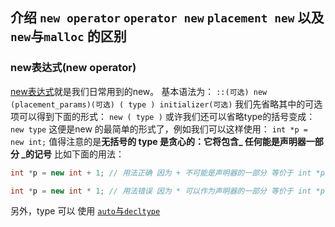 ## 介绍 `new operator` `operator new` `placement new` 以及 `new`与`malloc` 的区别

### new表达式(new operator)
[new表达式](http://zh.cppreference.com/w/cpp/language/new)就是我们日常用到的new。
基本语法为：
`::(可选) new (placement_params)(可选) ( type ) initializer(可选)`
我们先省略其中的可选项可以得到下面的形式：
`new ( type )`
或许我们还可以省略type的括号变成：
`new type`
这便是new 的最简单的形式了，例如我们可以这样使用：
`int *p = new int;`
值得注意的是**无括号的 type 是贪心的：它将包含_ 任何能是声明器一部分 _的记号** 比如下面的用法：

``` cpp
int *p = new int + 1; // 用法正确 因为 + 不可能是声明器的一部分 等价于 int *p = new (int) + 1;

int *p = new int * 1; // 用法错误 因为 * 可以作为声明器的一部分 等价于 int *p = new (int *) 1;
```

另外，type 可以 使用 [`auto`与`decltype`](autoanddecltype)
